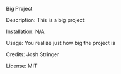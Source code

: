 Big Project

   Description: This is a big project

   Installation: N/A

   Usage: You realize just how big the project is

   Credits: Josh Stringer

   License: MIT